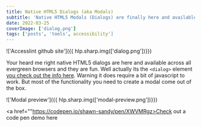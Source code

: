 ```yaml
---
title: Native HTML5 Dialogs (aka Modals)
subtitle: 'Native HTML5 Modals (Dialogs) are finally here and available across all ever green browsers and they are fun!'
date: 2022-03-25
coverImage: ['dialog.png']
tags: ['posts', 'tools', accessibility']
---
```



<!-- image -->
!['Accesslint github site']({{ hlp.sharp.img(['dialog.png'])}})

Your heard me right native HTML5 dialogs are here and available across all evergreen browsers and they are fun. Well actually its the `<dialog>` element [you check out the info here](). Warning it does require a bit of javascript to work. But most of the functionality you need to create a modal come out of the box.

!['Modal preview']({{ hlp.sharp.img(['modal-preview.png'])}})

<a href=""https://codepen.io/shawn-sandy/pen/XWVMRgz>Check out a code pen demo here</a>

